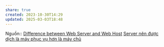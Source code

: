 ```yaml
---
share: true
created: 2023-10-30T14:29
updated: 2025-03-03T18:48
---
```

Nguồn:: [Difference between Web Server and Web Host](https://www.geeksforgeeks.org/difference-between-web-server-and-web-host/)
[Server nên được dịch là máy phục vụ hơn là máy chủ](./Server%20n%C3%AAn%20%C4%91%C6%B0%E1%BB%A3c%20d%E1%BB%8Bch%20l%C3%A0%20m%C3%A1y%20ph%E1%BB%A5c%20v%E1%BB%A5%20h%C6%A1n%20l%C3%A0%20m%C3%A1y%20ch%E1%BB%A7.md)
